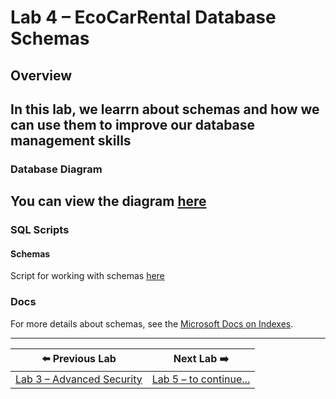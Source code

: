 # Lab 4 – EcoCarRental Database Schemas

## Overview
In this lab, we learrn about schemas and how we can use them to improve our database management skills
---

### Database Diagram

You can view the diagram [here](/lab1/README.MD)
---

### SQL Scripts

#### Schemas

Script for working with schemas [here](./schema.sql)


### Docs

For more details about schemas, see the [Microsoft Docs on Indexes](https://learn.microsoft.com/en-us/sql/t-sql/statements/create-schema-transact-sql?view=sql-server-ver17).

---

| ⬅️ Previous Lab | Next Lab ➡️ |
|-----------------|------------|
| [Lab 3 – Advanced Security](../lab3/README.MD) | [Lab 5 – to continue...]() |